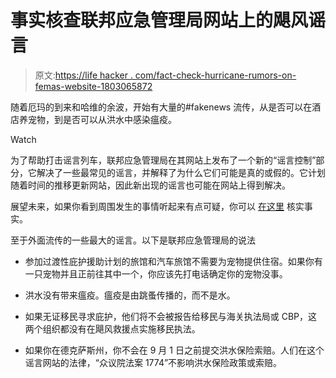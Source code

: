 # 事实核查联邦应急管理局网站上的飓风谣言

> 原文:[https://life hacker . com/fact-check-hurricane-rumors-on-femas-website-1803065872](https://lifehacker.com/fact-check-hurricane-rumors-on-femas-website-1803065872)

随着厄玛的到来和哈维的余波，开始有大量的#fakenews 流传，从是否可以在酒店养宠物，到是否可以从洪水中感染瘟疫。

Watch

为了帮助打击谣言列车，联邦应急管理局在其网站上发布了一个新的“谣言控制”部分，它解决了一些最常见的谣言，并解释了为什么它们可能是真的或假的。它计划随着时间的推移更新网站，因此新出现的谣言也可能在网站上得到解决。

展望未来，如果你看到周围发生的事情听起来有点可疑，你可以 [在这里](https://www.fema.gov/disaster/4332/updates/rumor-control) 核实事实。

至于外面流传的一些最大的谣言。以下是联邦应急管理局的说法

*   参加过渡性庇护援助计划的旅馆和汽车旅馆不需要为宠物提供住宿。如果你有一只宠物并且正前往其中一个，你应该先打电话确定你的宠物没事。

*   洪水没有带来瘟疫。瘟疫是由跳蚤传播的，而不是水。

*   如果无证移民寻求庇护，他们将不会被报告给移民与海关执法局或 CBP，这两个组织都没有在飓风救援点实施移民执法。

*   如果你在德克萨斯州，你不会在 9 月 1 日之前提交洪水保险索赔。人们在这个谣言网站的法律，“众议院法案 1774”不影响洪水保险政策或索赔。